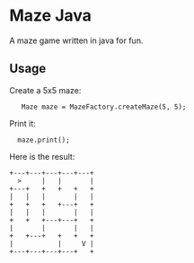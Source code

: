 # Maze Java

A maze game written in java for fun.

## Usage

Create a 5x5 maze:

	   Maze maze = MazeFactory.createMaze(5, 5);

Print it:

	  maze.print();

Here is the result:

   	+---+---+---+---+---+
   	  >     |   |       |
   	+---+   +   +   +   +
   	|   |   |       |   |
   	+   +   +   +---+   +
   	|   |   |       |   |
   	+   +   +---+---+   +
   	|       |       |   |
   	+   +---+   +   +   +
   	|           |     V |
   	+---+---+---+---+   +



